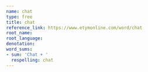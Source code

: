 ```yaml
---
name: chat
type: free
title: chat
reference_link: https://www.etymonline.com/word/chat
root_name: 
root_language: 
denotation: 
word_sums:
- sum: 'Chat + '
  respelling: chat
---
```

